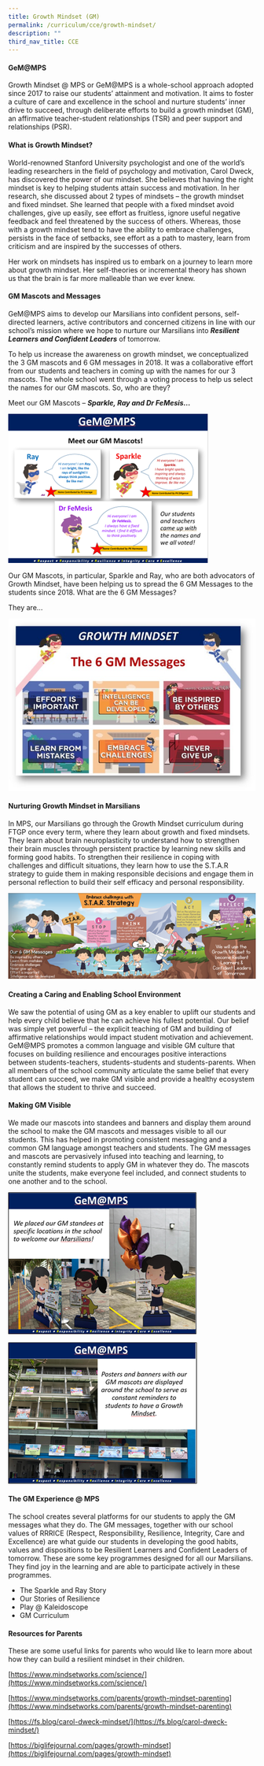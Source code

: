 ```yaml
---
title: Growth Mindset (GM)
permalink: /curriculum/cce/growth-mindset/
description: ""
third_nav_title: CCE
---
```

#### GeM@MPS

Growth Mindset @ MPS or GeM@MPS is a whole-school approach adopted since 2017 to raise our students’ attainment and motivation. It aims to foster a culture of care and excellence in the school and nurture students’ inner drive to succeed, through deliberate efforts to build a growth mindset (GM), an affirmative teacher-student relationships (TSR) and peer support and relationships (PSR).

#### What is Growth Mindset?

World-renowned Stanford University psychologist and one of the world’s leading researchers in the field of psychology and motivation, Carol Dweck, has discovered the power of our mindset. She believes that having the right mindset is key to helping students attain success and motivation. In her research, she discussed about 2 types of mindsets – the growth mindset and fixed mindset. She learned that people with a fixed mindset avoid challenges, give up easily, see effort as fruitless, ignore useful negative feedback and feel threatened by the success of others. Whereas, those with a growth mindset tend to have the ability to embrace challenges, persists in the face of setbacks, see effort as a path to mastery, learn from criticism and are inspired by the successes of others.

Her work on mindsets has inspired us to embark on a journey to learn more about growth mindset. Her self-theories or incremental theory has shown us that the brain is far more malleable than we ever knew.

#### GM Mascots and Messages

GeM@MPS aims to develop our Marsilians into confident persons, self-directed learners, active contributors and concerned citizens in line with our school’s mission where we hope to nurture our Marsilians into **_Resilient Learners and Confident Leaders_** of tomorrow.

To help us increase the awareness on growth mindset, we conceptualized the 3 GM mascots and 6 GM messages in 2018. It was a collaborative effort from our students and teachers in coming up with the names for our 3 mascots. The whole school went through a voting process to help us select the names for our GM mascots. So, who are they?

Meet our GM Mascots – **_Sparkle, Ray and Dr FeMesis…_**

![](/images/CCE/cce%20gm%201.png)

Our GM Mascots, in particular, Sparkle and Ray, who are both advocators of Growth Mindset, have been helping us to spread the 6 GM Messages to the students since 2018. What are the 6 GM Messages?

They are...

![](/images/CCE/cce%20gm%202.jpg)

#### Nurturing Growth Mindset in Marsilians

 In MPS, our Marsilians go through the Growth Mindset curriculum during FTGP once every term, where they learn about growth and fixed mindsets. They learn about brain neuroplasticity to understand how to strengthen their brain muscles through persistent practice by learning new skills and forming good habits. To strengthen their resilience in coping with challenges and difficult situations, they learn how to use the S.T.A.R strategy to guide them in making responsible decisions and engage them in personal reflection to build their self efficacy and personal responsibility.
 
 ![](/images/CCE/cce%20gm%203.png)
 
#### Creating a Caring and Enabling School Environment

We saw the potential of using GM as a key enabler to uplift our students and help every child believe that he can achieve his fullest potential. Our belief was simple yet powerful – the explicit teaching of GM and building of affirmative relationships would impact student motivation and achievement. GeM@MPS promotes a common language and visible GM culture that focuses on building resilience and encourages positive interactions between students-teachers, students-students and students-parents. When all members of the school community articulate the same belief that every student can succeed, we make GM visible and provide a healthy ecosystem that allows the student to thrive and succeed.

#### Making GM Visible
 
We made our mascots into standees and banners and display them around the school to make the GM mascots and messages visible to all our students. This has helped in promoting consistent messaging and a common GM language amongst teachers and students. The GM messages and mascots are pervasively infused into teaching and learning, to constantly remind students to apply GM in whatever they do. The mascots unite the students, make everyone feel included, and connect students to one another and to the school.

![](/images/CCE/cce%20gm%204.png)

![](/images/CCE/cce%20gm%205.png)

#### The GM Experience @ MPS

The school creates several platforms for our students to apply the GM messages what they do. The GM messages, together with our school values of RRRICE (Respect, Responsibility, Resilience, Integrity, Care and Excellence) are what guide our students in developing the good habits, values and dispositions to be Resilient Learners and Confident Leaders of tomorrow. These are some key programmes designed for all our Marsilians. They find joy in the learning and are able to participate actively in these programmes.

* The Sparkle and Ray Story
* Our Stories of Resilience
* Play @ Kaleidoscope
* GM Curriculum

#### Resources for Parents


These are some useful links for parents who would like to learn more about how they can build a resilient mindset in their children.

[https://www.mindsetworks.com/science/](https://www.mindsetworks.com/science/)

[https://www.mindsetworks.com/parents/growth-mindset-parenting](https://www.mindsetworks.com/parents/growth-mindset-parenting)

[https://fs.blog/carol-dweck-mindset/](https://fs.blog/carol-dweck-mindset/)

[https://biglifejournal.com/pages/growth-mindset](https://biglifejournal.com/pages/growth-mindset)